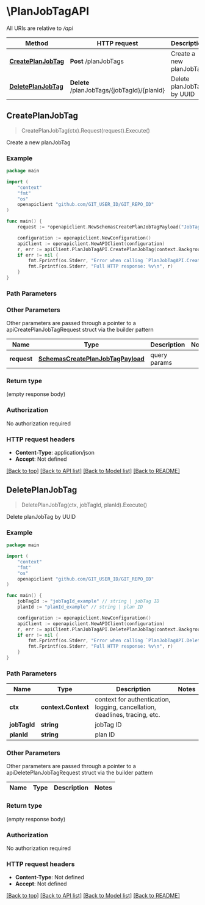 # \PlanJobTagAPI

All URIs are relative to */api*

Method | HTTP request | Description
------------- | ------------- | -------------
[**CreatePlanJobTag**](PlanJobTagAPI.md#CreatePlanJobTag) | **Post** /planJobTags | Create a new planJobTag
[**DeletePlanJobTag**](PlanJobTagAPI.md#DeletePlanJobTag) | **Delete** /planJobTags/{jobTagId}/{planId} | Delete planJobTag by UUID



## CreatePlanJobTag

> CreatePlanJobTag(ctx).Request(request).Execute()

Create a new planJobTag

### Example

```go
package main

import (
	"context"
	"fmt"
	"os"
	openapiclient "github.com/GIT_USER_ID/GIT_REPO_ID"
)

func main() {
	request := *openapiclient.NewSchemasCreatePlanJobTagPayload("JobTagUuid_example", "PlanUuid_example") // SchemasCreatePlanJobTagPayload | query params

	configuration := openapiclient.NewConfiguration()
	apiClient := openapiclient.NewAPIClient(configuration)
	r, err := apiClient.PlanJobTagAPI.CreatePlanJobTag(context.Background()).Request(request).Execute()
	if err != nil {
		fmt.Fprintf(os.Stderr, "Error when calling `PlanJobTagAPI.CreatePlanJobTag``: %v\n", err)
		fmt.Fprintf(os.Stderr, "Full HTTP response: %v\n", r)
	}
}
```

### Path Parameters



### Other Parameters

Other parameters are passed through a pointer to a apiCreatePlanJobTagRequest struct via the builder pattern


Name | Type | Description  | Notes
------------- | ------------- | ------------- | -------------
 **request** | [**SchemasCreatePlanJobTagPayload**](SchemasCreatePlanJobTagPayload.md) | query params | 

### Return type

 (empty response body)

### Authorization

No authorization required

### HTTP request headers

- **Content-Type**: application/json
- **Accept**: Not defined

[[Back to top]](#) [[Back to API list]](../README.md#documentation-for-api-endpoints)
[[Back to Model list]](../README.md#documentation-for-models)
[[Back to README]](../README.md)


## DeletePlanJobTag

> DeletePlanJobTag(ctx, jobTagId, planId).Execute()

Delete planJobTag by UUID

### Example

```go
package main

import (
	"context"
	"fmt"
	"os"
	openapiclient "github.com/GIT_USER_ID/GIT_REPO_ID"
)

func main() {
	jobTagId := "jobTagId_example" // string | jobTag ID
	planId := "planId_example" // string | plan ID

	configuration := openapiclient.NewConfiguration()
	apiClient := openapiclient.NewAPIClient(configuration)
	r, err := apiClient.PlanJobTagAPI.DeletePlanJobTag(context.Background(), jobTagId, planId).Execute()
	if err != nil {
		fmt.Fprintf(os.Stderr, "Error when calling `PlanJobTagAPI.DeletePlanJobTag``: %v\n", err)
		fmt.Fprintf(os.Stderr, "Full HTTP response: %v\n", r)
	}
}
```

### Path Parameters


Name | Type | Description  | Notes
------------- | ------------- | ------------- | -------------
**ctx** | **context.Context** | context for authentication, logging, cancellation, deadlines, tracing, etc.
**jobTagId** | **string** | jobTag ID | 
**planId** | **string** | plan ID | 

### Other Parameters

Other parameters are passed through a pointer to a apiDeletePlanJobTagRequest struct via the builder pattern


Name | Type | Description  | Notes
------------- | ------------- | ------------- | -------------



### Return type

 (empty response body)

### Authorization

No authorization required

### HTTP request headers

- **Content-Type**: Not defined
- **Accept**: Not defined

[[Back to top]](#) [[Back to API list]](../README.md#documentation-for-api-endpoints)
[[Back to Model list]](../README.md#documentation-for-models)
[[Back to README]](../README.md)

